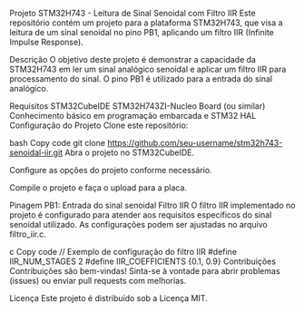 
Projeto STM32H743 - Leitura de Sinal Senoidal com Filtro IIR
Este repositório contém um projeto para a plataforma STM32H743, que visa a leitura de um sinal senoidal no pino PB1, aplicando um filtro IIR (Infinite Impulse Response).

Descrição
O objetivo deste projeto é demonstrar a capacidade da STM32H743 em ler um sinal analógico senoidal e aplicar um filtro IIR para processamento do sinal. O pino PB1 é utilizado para a entrada do sinal analógico.

Requisitos
STM32CubeIDE
STM32H743ZI-Nucleo Board (ou similar)
Conhecimento básico em programação embarcada e STM32 HAL
Configuração do Projeto
Clone este repositório:

bash
Copy code
git clone https://github.com/seu-username/stm32h743-senoidal-iir.git
Abra o projeto no STM32CubeIDE.

Configure as opções do projeto conforme necessário.

Compile o projeto e faça o upload para a placa.

Pinagem
PB1: Entrada do sinal senoidal
Filtro IIR
O filtro IIR implementado no projeto é configurado para atender aos requisitos específicos do sinal senoidal utilizado. As configurações podem ser ajustadas no arquivo filtro_iir.c.

c
Copy code
// Exemplo de configuração do filtro IIR
#define IIR_NUM_STAGES 2
#define IIR_COEFFICIENTS {0.1, 0.9}
Contribuições
Contribuições são bem-vindas! Sinta-se à vontade para abrir problemas (issues) ou enviar pull requests com melhorias.

Licença
Este projeto é distribuído sob a Licença MIT.
